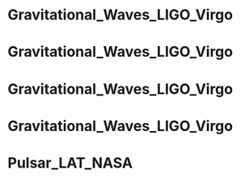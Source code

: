 # Gravitational_Waves_LIGO_Virgo
# Gravitational_Waves_LIGO_Virgo
# Gravitational_Waves_LIGO_Virgo
# Gravitational_Waves_LIGO_Virgo
# Pulsar_LAT_NASA
